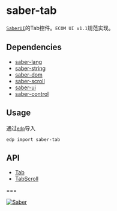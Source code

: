 # saber-tab

[`SaberUI`](https://github.com/zfkun/saber-ui)的Tab控件。`ECOM UI v1.1`规范实现。


## Dependencies

+ [saber-lang](https://github.com/ecomfe/saber-lang)
+ [saber-string](https://github.com/ecomfe/saber-string)
+ [saber-dom](https://github.com/ecomfe/saber-dom)
+ [saber-scroll](https://github.com/ecomfe/saber-sroll)
+ [saber-ui](https://github.com/zfkun/saber-ui)
+ [saber-control](https://github.com/zfkun/saber-control)


## Usage

通过[`edp`](https://github.com/ecomfe/edp)导入

	edp import saber-tab


## API

+ [Tab](https://github.com/zfkun/saber-tab/blob/master/doc/api-tab.md)
+ [TabScroll](https://github.com/zfkun/saber-tab/blob/master/doc/api-plugin-scroll.md)




===

[![Saber](https://f.cloud.github.com/assets/157338/1485433/aeb5c72a-4714-11e3-87ae-7ef8ae66e605.png)](http://ecomfe.github.io/saber/)
